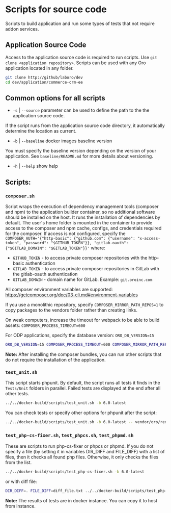 # Scripts for source code

Scripts to build application and run some types of tests that not require addon services.

## Application Source Code

Access to the application source code is required to run scripts. Use `git clone <application repository>`. Scripts can be used with any Oro application located in any folder.

```bash
git clone http://github/laboro/dev
cd dev/application/commerce-crm-ee
```

## Common options for all scripts

- `-s` | `--source` parameter can be used to define the path to the the application source code.

If the script runs from the application source code directory, it automatically determine the location as current.

- `-b` | `--baseline` docker images baseline version

You must specify the baseline version depending on the version of your application. See `baseline/README.md` for more details about versioning.

- `-h` | `--help` show help

## Scripts:
### `composer.sh`
Script wraps the execution of dependency management tools (composer and npm) to the application builder container, so no additional software should be installed on the host. It runs the installation of dependencies by default.
The user's home folder is mounted in the container to provide access to the composer and npm cache, configs, and credentials required for the composer. If access is not configured, specify the `COMPOSER_AUTH='{"http-basic": {"github.com": {"username": "x-access-token", "password": "$GITHUB_TOKEN"}}, "gitlab-oauth": {"$GITLAB_DOMAIN": "$GITLAB_TOKEN"}}'`
where:
- `GITHUB_TOKEN` - to access private composer repositories with the http-basic authentication
- `GITLAB_TOKEN` - to access private composer repositories in GitLab with the gitlab-oauth authentication
- `GITLAB_DOMAIN` - domain name for GitLab. Example: `git.oroinc.com`

All composer environment variables are supported: https://getcomposer.org/doc/03-cli.md#environment-variables

If you use a monolithic repository, specify `COMPOSER_MIRROR_PATH_REPOS=1` to copy packages to the vendors folder rather than creating links.

On weak computers, increase the timeout for webpack to be able to build assets: `COMPOSER_PROCESS_TIMEOUT=600`

For ODP applications, specify the database version: `ORO_DB_VERSION=15`


```bash
ORO_DB_VERSION=15 COMPOSER_PROCESS_TIMEOUT=600 COMPOSER_MIRROR_PATH_REPOS=1 ../../docker-build/scripts/composer.sh  -b 6.0-latest -r "../.."
```

**Note:** After installing the composer bundles, you can run other scripts that do not require the installation of the application.

### `test_unit.sh`
This script starts phpunit. By default, the script runs all tests it finds in the `Tests/Unit` folders in parallel. Failed tests are displayed at the end after all other tests.
```bash
../../docker-build/scripts/test_unit.sh -b 6.0-latest
```
You can check tests or specify other options for phpunit after the script:
```bash
../../docker-build/scripts/test_unit.sh -b 6.0-latest -- vendor/oro/redis-config/Tests/Unit/Service/Setup
```

### `test_php-cs-fixer.sh`, `test_phpcs.sh`, `test_phpmd.sh`
These are scripts to run php-cs-fixer or phpcs or phpmd. If you do not specify a file (by setting it in variables DIR_DIFF and FILE_DIFF) with a list of files, then it checks all found php files. Otherwise, it only checks the files from the list.
```bash
../../docker-build/scripts/test_php-cs-fixer.sh -b 6.0-latest
```
or with diff file:
```bash
DIR_DIFF=. FILE_DIFF=diff_file.txt ../../docker-build/scripts/test_php-cs-fixer.sh -b 6.0-latest
```
**Note:** The results of tests are in docker instance. You can copy it to host from instance.

